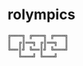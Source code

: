 # rolympics

    ╔═══╗ ╔═══╗ ╔═══╗  
    ║  ╔║══╗ ╔║══╗  ║  
    ╚══║╝ ╚══║╝ ╚═══╝  
       ╚═══╝ ╚═══╝  
